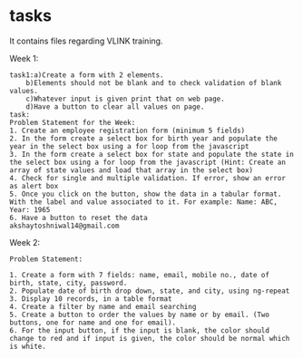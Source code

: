 # tasks
It contains files regarding VLINK training.

Week 1:

    task1:a)Create a form with 2 elements.
        b)Elements should not be blank and to check validation of blank values.
        c)Whatever input is given print that on web page.
        d)Have a button to clear all values on page.
    task:
    Problem Statement for the Week:
    1. Create an employee registration form (minimum 5 fields)
    2. In the form create a select box for birth year and populate the year in the select box using a for loop from the javascript
    3. In the form create a select box for state and populate the state in the select box using a for loop from the javascript (Hint: Create an array of state values and load that array in the select box)
    4. Check for single and multiple validation. If error, show an error as alert box
    5. Once you click on the button, show the data in a tabular format. With the label and value associated to it. For example: Name: ABC, Year: 1965
    6. Have a button to reset the data 
    akshaytoshniwal14@gmail.com
  
Week 2:

    Problem Statement:

    1. Create a form with 7 fields: name, email, mobile no., date of birth, state, city, password.
    2. Populate date of birth drop down, state, and city, using ng-repeat
    3. Display 10 records, in a table format
    4. Create a filter by name and email searching
    5. Create a button to order the values by name or by email. (Two buttons, one for name and one for email).
    6. For the input button, if the input is blank, the color should change to red and if input is given, the color should be normal which is white.
